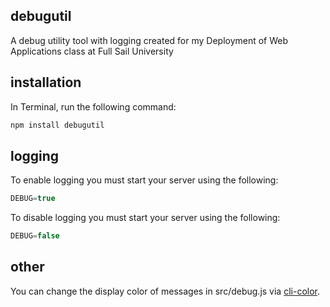 ## debugutil
A debug utility tool with logging created for my Deployment of Web Applications class at Full Sail University

## installation
In Terminal, run the following command:
```javascript
npm install debugutil
```
## logging
To enable logging you must start your server using the following:
```javascript
DEBUG=true
```

To disable logging you must start your server using the following:
```javascript
DEBUG=false
```

## other
You can change the display color of messages in src/debug.js via [cli-color](https://www.npmjs.com/package/cli-color).
